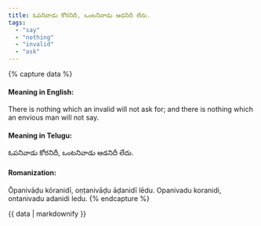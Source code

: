 ```yaml
---
title: ఓపనివాడు కోరనిదీ, ఒంటనివాడు ఆడనిదీ లేదు.
tags:
  - "say"
  - "nothing"
  - "invalid"
  - "ask"
---
```


{% capture data %}
#### Meaning in English:
There is nothing which an invalid will not ask for; and there is nothing which an envious man will not say.

#### Meaning in Telugu:
ఓపనివాడు కోరనిదీ, ఒంటనివాడు ఆడనిదీ లేదు.

#### Romanization:
Ōpanivāḍu kōranidī, oṇṭanivāḍu āḍanidī lēdu.
Opanivadu koranidi, ontanivadu adanidi ledu.
{% endcapture %}

{{ data | markdownify }}

